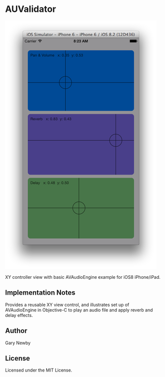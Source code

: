 AUValidator
===========

![alt tag](https://raw.githubusercontent.com/garynewby/XYAudioView/master/screen.png)

XY controller view with basic AVAudioEngine example for iOS8 iPhone/iPad.  

Implementation Notes
--------------------
Provides a reusable XY view control, and illustrates set up of AVAudioEngine
in Objective-C to play an audio file and apply reverb and delay effects.

Author
------
Gary Newby

License
-------
Licensed under the MIT License.
